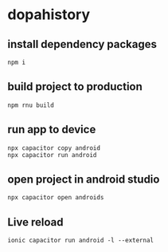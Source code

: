 # dopahistory

## install dependency packages
```npm i```
## build project to production
```npm rnu build```
## run app to device
```
npx capacitor copy android
npx capacitor run android
```
## open project in android studio
```npx capacitor open androids```
## Live reload
```ionic capacitor run android -l --external```
